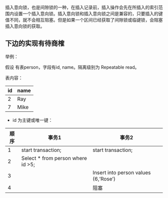 插入意向锁，也是间隙锁的一种，在插入记录前，插入操作会先在所插入的索引范围内设置一个插入意向锁。插入意向锁和插入意向锁之间是兼容的，只要插入的键值不同，就不会相互阻塞。但是如果一个区间已经获取了间隙锁或临键锁，会阻塞插入意向锁的获取。



## 下边的实现有待商榷

举例：

假设 有表person，字段有id, name。隔离级别为 Repeatable read。

表内容：

| id   | name |
| ---- | ---- |
| 2    | Ray  |
| 7    | Mike |

- id 为主键或唯一键：

   

| 顺序 | 事务1                             | 事务2                                |
| ---- | --------------------------------- | ------------------------------------ |
| 1    | start transaction;                | start transaction;                   |
| 2    | Select * from person where id >5; |                                      |
| 3    |                                   | Insert into person values (6,’Rose’) |
| 4    |                                   | 阻塞                                 |